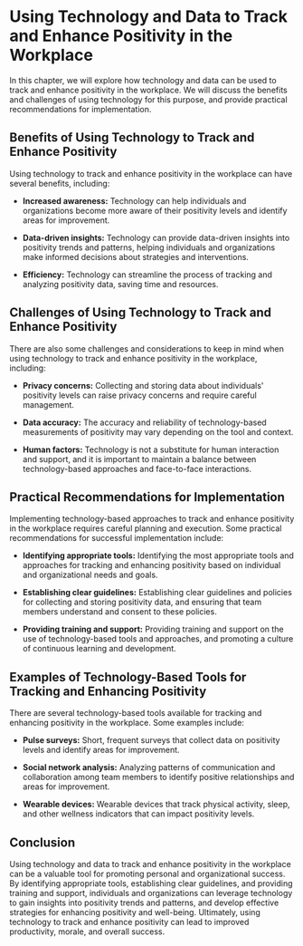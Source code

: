 Using Technology and Data to Track and Enhance Positivity in the Workplace
===================================================================================================================================================

In this chapter, we will explore how technology and data can be used to track and enhance positivity in the workplace. We will discuss the benefits and challenges of using technology for this purpose, and provide practical recommendations for implementation.

Benefits of Using Technology to Track and Enhance Positivity
------------------------------------------------------------

Using technology to track and enhance positivity in the workplace can have several benefits, including:

* **Increased awareness:** Technology can help individuals and organizations become more aware of their positivity levels and identify areas for improvement.

* **Data-driven insights:** Technology can provide data-driven insights into positivity trends and patterns, helping individuals and organizations make informed decisions about strategies and interventions.

* **Efficiency:** Technology can streamline the process of tracking and analyzing positivity data, saving time and resources.

Challenges of Using Technology to Track and Enhance Positivity
--------------------------------------------------------------

There are also some challenges and considerations to keep in mind when using technology to track and enhance positivity in the workplace, including:

* **Privacy concerns:** Collecting and storing data about individuals' positivity levels can raise privacy concerns and require careful management.

* **Data accuracy:** The accuracy and reliability of technology-based measurements of positivity may vary depending on the tool and context.

* **Human factors:** Technology is not a substitute for human interaction and support, and it is important to maintain a balance between technology-based approaches and face-to-face interactions.

Practical Recommendations for Implementation
--------------------------------------------

Implementing technology-based approaches to track and enhance positivity in the workplace requires careful planning and execution. Some practical recommendations for successful implementation include:

* **Identifying appropriate tools:** Identifying the most appropriate tools and approaches for tracking and enhancing positivity based on individual and organizational needs and goals.

* **Establishing clear guidelines:** Establishing clear guidelines and policies for collecting and storing positivity data, and ensuring that team members understand and consent to these policies.

* **Providing training and support:** Providing training and support on the use of technology-based tools and approaches, and promoting a culture of continuous learning and development.

Examples of Technology-Based Tools for Tracking and Enhancing Positivity
------------------------------------------------------------------------

There are several technology-based tools available for tracking and enhancing positivity in the workplace. Some examples include:

* **Pulse surveys:** Short, frequent surveys that collect data on positivity levels and identify areas for improvement.

* **Social network analysis:** Analyzing patterns of communication and collaboration among team members to identify positive relationships and areas for improvement.

* **Wearable devices:** Wearable devices that track physical activity, sleep, and other wellness indicators that can impact positivity levels.

Conclusion
----------

Using technology and data to track and enhance positivity in the workplace can be a valuable tool for promoting personal and organizational success. By identifying appropriate tools, establishing clear guidelines, and providing training and support, individuals and organizations can leverage technology to gain insights into positivity trends and patterns, and develop effective strategies for enhancing positivity and well-being. Ultimately, using technology to track and enhance positivity can lead to improved productivity, morale, and overall success.
